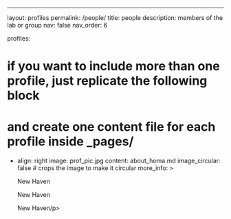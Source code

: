 ---
layout: profiles
permalink: /people/
title: people
description: members of the lab or group
nav: false
nav_order: 6

profiles:
  # if you want to include more than one profile, just replicate the following block
  # and create one content file for each profile inside _pages/
  - align: right
    image: prof_pic.jpg
    content: about_homa.md
    image_circular: false # crops the image to make it circular
    more_info: >
      <p>New Haven</p>
      <p>New Haven</p>
      <p>New Haven/p>

